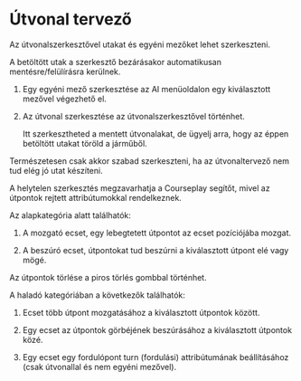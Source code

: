 # Útvonal tervező

  
  
Az útvonalszerkesztővel utakat és egyéni mezőket lehet szerkeszteni.  
  
A betöltött utak a szerkesztő bezárásakor automatikusan mentésre/felülírásra kerülnek.  
  
  
  
1) Egy egyéni mező szerkesztése az AI menüoldalon egy kiválasztott mezővel végezhető el.  
  
2) Az útvonal szerkesztése az útvonalszerkesztővel történhet.  
  
    Itt szerkesztheted a mentett útvonalakat, de ügyelj arra, hogy az éppen betöltött utakat töröld a járműből.  
  
  
  
Természetesen csak akkor szabad szerkeszteni, ha az útvonaltervező nem tud elég jó utat készíteni.  
  
A helytelen szerkesztés megzavarhatja a Courseplay segítőt, mivel az útpontok rejtett attribútumokkal rendelkeznek.  
  


  
  
Az alapkategória alatt találhatók:  
  
1) A mozgató ecset, egy lebegtetett útpontot az ecset pozíciójába mozgat.  
  
2) A beszúró ecset, útpontokat tud beszúrni a kiválasztott útpont elé vagy mögé.  
  
  
  
Az útpontok törlése a piros törlés gombbal történhet.  
  


  
  
A haladó kategóriában a következők találhatók:  
  
1) Ecset több útpont mozgatásához a kiválasztott útpontok között.  
  
2) Egy ecset az útpontok görbéjének beszúrásához a kiválasztott útpontok közé.  
  
3) Egy ecset egy fordulópont turn (fordulási) attribútumának beállításához (csak útvonallal és nem egyéni mezővel).  
  


